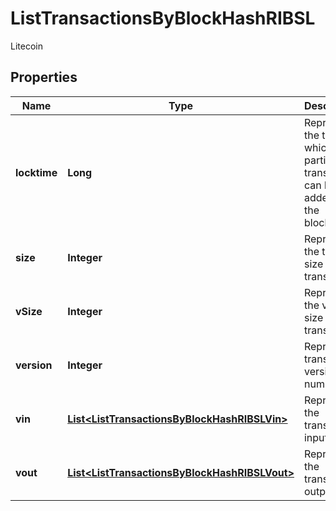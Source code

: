 

# ListTransactionsByBlockHashRIBSL

Litecoin

## Properties

| Name | Type | Description | Notes |
|------------ | ------------- | ------------- | -------------|
|**locktime** | **Long** | Represents the time at which a particular transaction can be added to the blockchain. |  |
|**size** | **Integer** | Represents the total size of this transaction. |  |
|**vSize** | **Integer** | Represents the virtual size of this transaction. |  |
|**version** | **Integer** | Represents transaction version number. |  |
|**vin** | [**List&lt;ListTransactionsByBlockHashRIBSLVin&gt;**](ListTransactionsByBlockHashRIBSLVin.md) | Represents the transaction inputs. |  |
|**vout** | [**List&lt;ListTransactionsByBlockHashRIBSLVout&gt;**](ListTransactionsByBlockHashRIBSLVout.md) | Represents the transaction outputs. |  |



